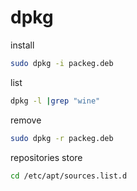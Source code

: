 # dpkg

install

```sh
sudo dpkg -i packeg.deb
```

list

```sh
dpkg -l |grep "wine"
```

remove

```sh
sudo dpkg -r packeg.deb
```

repositories store

```sh
cd /etc/apt/sources.list.d
```
